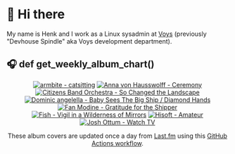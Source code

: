 # 👋 Hi there

My name is Henk and I work as a Linux sysadmin at <a href="https://www.voys.co/about/">Voys</a> (previously "Devhouse Spindle" aka Voys development department).

## 🎧 def get_weekly_album_chart()
<!-- lastfm -->
<p align="center"><a href="https://www.last.fm/music/armbite/catsitting"><img src="https://lastfm.freetls.fastly.net/i/u/64s/361551b883b59fb0215e4f73e0a23d18.png" title="armbite - catsitting"></a> <a href="https://www.last.fm/music/Anna+von+Hausswolff/Ceremony"><img src="https://lastfm.freetls.fastly.net/i/u/64s/68557a089f74462083d76ab28e06815a.jpg" title="Anna von Hausswolff - Ceremony"></a> <a href="https://www.last.fm/music/Citizens+Band+Orchestra/So+Changed+the+Landscape"><img src="https://lastfm.freetls.fastly.net/i/u/64s/6dc6d57dd9c38ff99cc6f538dfa5e142.jpg" title="Citizens Band Orchestra - So Changed the Landscape"></a> <a href="https://www.last.fm/music/Dominic+angelella/Baby+Sees+The+Big+Ship+%2F+Diamond+Hands"><img src="https://lastfm.freetls.fastly.net/i/u/64s/37661b4865305f5256549f780df9c3be.png" title="Dominic angelella - Baby Sees The Big Ship / Diamond Hands"></a> <a href="https://www.last.fm/music/Fan+Modine/Gratitude+for+the+Shipper"><img src="https://lastfm.freetls.fastly.net/i/u/64s/c983377bac01467096b188a833e57347.jpg" title="Fan Modine - Gratitude for the Shipper"></a> <a href="https://www.last.fm/music/Fish/Vigil+in+a+Wilderness+of+Mirrors"><img src="https://lastfm.freetls.fastly.net/i/u/64s/cd9f5196f7d67afaa4afe7379c488783.jpg" title="Fish - Vigil in a Wilderness of Mirrors"></a> <a href="https://www.last.fm/music/Hisoft/Amateur"><img src="https://lastfm.freetls.fastly.net/i/u/64s/ab03cab11ad21adc74cf21850e1c0497.jpg" title="Hisoft - Amateur"></a> <a href="https://www.last.fm/music/Josh+Ottum/Watch+TV"><img src="https://lastfm.freetls.fastly.net/i/u/64s/c617df8031f749ae8162aa77ac633693.jpg" title="Josh Ottum - Watch TV"></a> </p>

<p align="center">These album covers are updated once a day from <a href="https://www.last.fm/user/hbokh">Last.fm</a> using this <a href="https://github.com/marketplace/actions/lastfm-to-markdown">GitHub Actions workflow</a>.</p>

